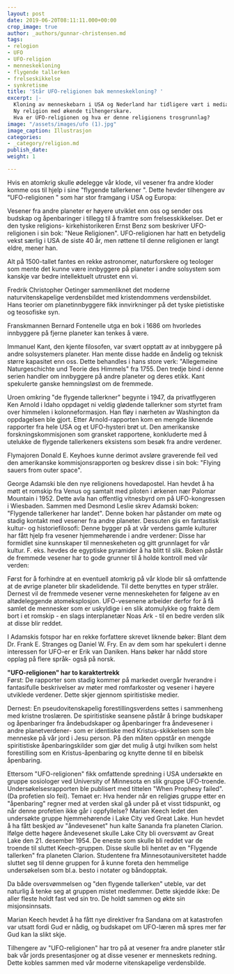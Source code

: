 ```yaml
---
layout: post
date: 2019-06-20T08:11:11.000+00:00
crop_image: true
author: _authors/gunnar-christensen.md
tags:
- relogion
- UFO
- UFO-religion
- menneskekloning
- flygende tallerken
- frelseskikkelse
- synkretisme
title: 'Står UFO-religionen bak menneskekloning? '
excerpt: |-
  Kloning av menneskebarn i USA og Nederland har tidligere vært i medias søkelys og fokus settes derfor på sekter innen UFO- religionen.
  Ny religion med økende tilhengerskare.
  Hva er UFO-religionen og hva er denne religionens trosgrunnlag?
image: "/assets/images/ufo (1).jpg"
image_caption: Illustrasjon
categories:
- _category/religion.md
publish_date: 
weight: 1

---
```

Hvis en atomkrig skulle ødelegge vår klode, vil vesener fra andre kloder komme oss til hjelp i sine "flygende tallerkener ". Dette hevder tilhengere av "UFO-religionen " som har stor framgang i USA og Europa:

Vesener fra andre planeter er høyere utviklet enn oss og sender oss budskap og åpenbaringer i tillegg til å framtre som frelsesskikkelser. Det er den tyske religions- kirkehistorikeren Ernst Benz som beskriver UFO-religionen i sin bok: "Neue Religionen". UFO-religionen har hatt en betydelig vekst særlig i USA de siste 40 år, men røttene til denne religionen er langt eldre, mener han.

Alt på 1500-tallet fantes en rekke astronomer, naturforskere og teologer som mente det kunne være innbyggere på planeter i andre solsystem som kanskje var bedre intellektuelt utrustet enn vi.

Fredrik Christopher Oetinger sammenliknet det moderne naturvitenskapelige verdensbildet med kristendommens verdensbildet. Hans teorier om planetinnbyggere fikk innvirkninger på det tyske pietistiske og teosofiske syn.

Franskmannen Bernard Fontenelle utga en bok i 1686 om hvorledes innbyggere på fjerne planeter kan tenkes å være.

Immanuel Kant, den kjente filosofen, var svært opptatt av at innbyggere på andre solsystemers planeter. Han mente disse hadde en åndelig og teknisk større kapasitet enn oss. Dette behandles i hans store verk: "Allegemeine Naturgeschichte und Teorie des Himmels" fra 1755. Den tredje bind i denne serien handler om innbyggere på andre planeter og deres etikk. Kant spekulerte ganske hemningsløst om de fremmede.

Uroen omkring "de flygende tallerkner" begynte i 1947, da privatflygeren Ken Arnold i Idaho oppdaget ni veldig glødende tallerkner som styrtet fram over himmelen i kolonneformasjon. Han fløy i nærheten av Washington da oppdagelsen ble gjort. Etter Arnold-rapporten kom en mengde liknende rapporter fra hele USA og et UFO-hysteri brøt ut. Den amerikanske forskningskommisjonen som gransket rapportene, konkluderte med å utelukke de flygende tallerkeners eksistens som besøk fra andre verdener.

Flymajoren Donald E. Keyhoes kunne derimot avsløre graverende feil ved den amerikanske kommisjonsrapporten og beskrev disse i sin bok: "Flying sauers from outer space".

George Adamski ble den nye religionens hovedapostel. Han hevdet å ha møtt et romskip fra Venus og samtalt med piloten i ørkenen nær Palomar Mountain i 1952. Dette avla han offentlig vitnesbyrd om på UFO-kongressen i Wiesbaden. Sammen med Desmond Leslie skrev Adamski boken: "Flygende tallerkener har landet". Denne boken har påstander om møte og stadig kontakt med vesener fra andre planeter. Dessuten gis en fantastisk kultur- og historiefilosofi: Denne bygger på at vår verdens gamle kulturer har fått hjelp fra vesener hjemmehørende i andre verdener: Disse har formidlet sine kunnskaper til menneskeheten og gitt grunnlaget for vår kultur. F. eks. hevdes de egyptiske pyramider å ha blitt til slik. Boken påstår de fremmede vesener har to gode grunner til å holde kontroll med vår verden:

Først for å forhindre at en eventuell atomkrig på vår klode blir så omfattende at de øvrige planeter blir skadelidende. Til dette benyttes en typer stråler. Dernest vil de fremmede vesener verne menneskeheten for følgene av en altødeleggende atomeksplosjon. UFO-vesenene arbeider derfor for å få samlet de mennesker som er uskyldige i en slik atomulykke og frakte dem bort i et romskip - en slags interplanetær Noas Ark - til en bedre verden slik at disse blir reddet.

I Adamskis fotspor har en rekke forfattere skrevet liknende bøker: Blant dem Dr. Frank E. Stranges og Daniel W. Fry. En av dem som har spekulert i denne interessen for UFO-er er Erik van Daniken. Hans bøker har nådd store opplag på flere språk- også på norsk.

**"UFO-religionen" har to karaktertrekk**  
Først: De rapporter som stadig kommer på markedet overgår hverandre i fantasifulle beskrivelser av møter med romfarkoster og vesener i høyere utviklede verdener. Dette skjer gjennom spiritistiske medier.

Dernest: En pseudovitenskapelig forestillingsverdens settes i sammenheng med kristne troslæren. De spiritistiske seansene påstår å bringe budskaper og åpenbaringer fra åndebudskaper og åpenbaringer fra åndevesener i andre planetverdener- som er identiske med Kristus-skikkelsen som ble menneske på vår jord i Jesu person. På den måten oppstår en mengde spiritistiske åpenbaringskilder som gjør det mulig å utgi hvilken som helst forestilling som en Kristus-åpenbaring og knytte denne til en bibelsk åpenbaring.

Ettersom "UFO-religionen" fikk omfattende spredning i USA undersøkte en gruppe sosiologer ved University of Minnesota en slik gruppe UFO-troende. Undersøkelsesrapporten ble publisert med tittelen "When Prophesy failed". (Da profetien slo feil). Temaet er: Hva hender når en religiøs gruppe etter en "åpenbaring" regner med at verden skal gå under på et visst tidspunkt, og når denne profetien ikke går i oppfyllelse? Marian Keech ledet den undersøkte gruppe hjemmehørende i Lake City ved Great Lake. Hun hevdet å ha fått beskjed av "åndevesenet" hun kalte Sananda fra planeten Clarion. Ifølge dette høgere åndevesenet skulle Lake City bli oversvømt av Great Lake den 21. desember 1954. De eneste som skulle bli reddet var de troende til sluttet Keech-gruppen. Disse skulle bli hentet av en "Flygende tallerken" fra planeten Clarion. Studentene fra Minnesotauniversitetet hadde sluttet seg til denne gruppen for å kunne foreta den hemmelige undersøkelsen som bl.a. besto i notater og båndopptak.

Da både oversvømmelsen og "den flygende tallerken" uteble, var det naturlig å tenke seg at gruppen mistet medlemmer. Dette skjedde ikke: De aller fleste holdt fast ved sin tro. De holdt sammen og økte sin misjonsinnsats.

Marian Keech hevdet å ha fått nye direktiver fra Sandana om at katastrofen var utsatt fordi Gud er nådig, og budskapet om UFO-læren må spres mer før Gud kan la slikt skje.

Tilhengere av "UFO-religionen" har tro på at vesener fra andre planeter står bak vår jords presentasjoner og at disse vesener er menneskets redning. Dette kobles sammen med vår moderne vitenskapelige verdensbilde.